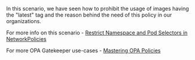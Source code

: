 In this scenario, we have seen how to prohibit the usage of images having the "latest" tag and the reason behind the need of this policy in our organizations.

For more info on this scenario - [Restrict Namespace and Pod Selectors in NetworkPolicies](https://cloudsecops.com/network-policy-3)

For more OPA Gatekeeper use-cases - [Mastering OPA Policies](https://cloudsecops.com/opa-gatekeeper)
